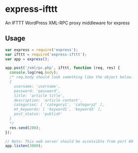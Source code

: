 express-ifttt
=============

An IFTTT WordPress XML-RPC proxy middleware for express

Usage
-----

```js
var express = require('express');
var ifttt = require('express-ifttt');
var app = express();

app.post('/xmlrpc.php', ifttt, function (req, res) {
  console.log(req.body);
  /* req.body should look something like the object below.
  {
    username: 'username',
    password: 'password',
    title: 'article title',
    description: 'article content',
    categories: [ 'category1', 'category2' ],
    mt_keywords: [ 'keyword1', 'keyword2' ],
    post_status: 'publish'
  }
  */  
  res.send(200);
});

// Note: This web server should be accessible from port 80
app.listen(3000);
```
